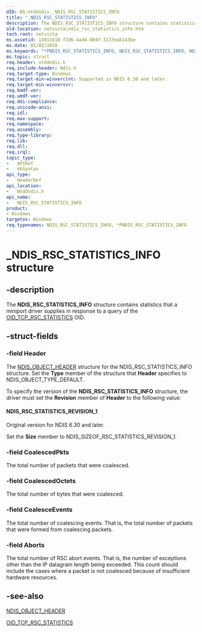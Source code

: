 ```yaml
---
UID: NS:ntddndis._NDIS_RSC_STATISTICS_INFO
title: "_NDIS_RSC_STATISTICS_INFO"
description: The NDIS_RSC_STATISTICS_INFO structure contains statistics that a miniport driver supplies in response to a query of the OID_TCP_RSC_STATISTICS OID.
old-location: netvista\ndis_rsc_statistics_info.htm
tech.root: netvista
ms.assetid: 14911610-f2d6-4ad4-884f-3137eab143be
ms.date: 05/02/2018
ms.keywords: "*PNDIS_RSC_STATISTICS_INFO, NDIS_RSC_STATISTICS_INFO, NDIS_RSC_STATISTICS_INFO structure [Network Drivers Starting with Windows Vista], PNDIS_RSC_STATISTICS_INFO, PNDIS_RSC_STATISTICS_INFO structure pointer [Network Drivers Starting with Windows Vista], _NDIS_RSC_STATISTICS_INFO, netvista.ndis_rsc_statistics_info, ntddndis/NDIS_RSC_STATISTICS_INFO, ntddndis/PNDIS_RSC_STATISTICS_INFO"
ms.topic: struct
req.header: ntddndis.h
req.include-header: Ndis.h
req.target-type: Windows
req.target-min-winverclnt: Supported in NDIS 6.30 and later.
req.target-min-winversvr: 
req.kmdf-ver: 
req.umdf-ver: 
req.ddi-compliance: 
req.unicode-ansi: 
req.idl: 
req.max-support: 
req.namespace: 
req.assembly: 
req.type-library: 
req.lib: 
req.dll: 
req.irql: 
topic_type:
-	APIRef
-	kbSyntax
api_type:
-	HeaderDef
api_location:
-	Ntddndis.h
api_name:
-	NDIS_RSC_STATISTICS_INFO
product:
- Windows
targetos: Windows
req.typenames: NDIS_RSC_STATISTICS_INFO, *PNDIS_RSC_STATISTICS_INFO
---
```


# _NDIS_RSC_STATISTICS_INFO structure


## -description


The <b>NDIS_RSC_STATISTICS_INFO</b> structure contains statistics that  a miniport driver supplies in response to a query of the <a href="https://msdn.microsoft.com/library/windows/hardware/hh451929">OID_TCP_RSC_STATISTICS</a> OID. 


## -struct-fields




### -field Header

The <a href="https://msdn.microsoft.com/library/windows/hardware/ff566588">NDIS_OBJECT_HEADER</a> structure for the NDIS_RSC_STATISTICS_INFO structure. Set the <b>Type</b> member of the structure that <b>Header</b> specifies to NDIS_OBJECT_TYPE_DEFAULT.

To specify the version of the <b>NDIS_RSC_STATISTICS_INFO</b> structure, the driver must set the <b>Revision</b> member of <b>Header</b> to the following value: 





#### NDIS_RSC_STATISTICS_REVISION_1

Original version for NDIS 6.30 and later.

Set the <b>Size</b> member to NDIS_SIZEOF_RSC_STATISTICS_REVISION_1.


### -field CoalescedPkts

The total  number of packets that were coalesced.


### -field CoalescedOctets

The total number of bytes that were coalesced.


### -field CoalesceEvents

The total number of coalescing events. That is, the total number of packets that were formed from coalescing packets.


### -field Aborts

The total number of RSC abort events. That is, the number of exceptions other than the IP datagram length being exceeded. This count should include the cases where a packet is not coalesced because of insufficient hardware  resources.
 


## -see-also




<a href="https://msdn.microsoft.com/library/windows/hardware/ff566588">NDIS_OBJECT_HEADER</a>



<a href="https://msdn.microsoft.com/library/windows/hardware/hh451929">OID_TCP_RSC_STATISTICS</a>
 

 

